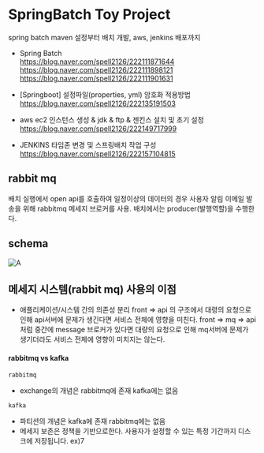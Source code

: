 # SpringBatch Toy Project
spring batch maven 설정부터 배치 개발, aws, jenkins 배포까지 

* Spring Batch    
 https://blog.naver.com/spell2126/222111871644    
 https://blog.naver.com/spell2126/222111898121    
 https://blog.naver.com/spell2126/222111901631    

* [Springboot] 설정파일(properties, yml) 암호화 적용방법
 https://blog.naver.com/spell2126/222135191503

* aws ec2 인스턴스 생성 & jdk & ftp & 젠킨스 설치 및 초기 설정
 https://blog.naver.com/spell2126/222149717999

*	JENKINS 타임존 변경 및 스프링배치 작업 구성
 https://blog.naver.com/spell2126/222157104815

## rabbit mq
배치 실행에서 open api를 호출하여 일정이상의 데이터의 경우 사용자 알림 이메일 발송을 위해 rabbitmq 메세지 브로커를 사용.
배치에서는 producer(발행역할)을 수행한다.

## schema

![A](imgs/rabbitmq_schema.PNG)


## 메세지 시스템(rabbit mq) 사용의 이점
* 애플리케이션/시스템 간의 의존성 분리
front => api 의 구조에서 대령의 요청으로 인해 api서버에 문제가 생긴다면 서비스 전체에 영향을 미친다.
front => mq => api 처럼 중간에 message 브로커가 있다면 대량의 요청으로 인해 mq서버에 문제가 생기더라도 서비스 전체에 영향이 미치지는 않는다.

#### rabbitmq vs kafka

`rabbitmq`<br>
* exchange의 개념은 rabbitmq에 존재 kafka에는 없음

`kafka`<br>
* 파티션의 개념은 kafka에 존재 rabbitmq에는 없음
* 메세지 보존은 정책을 기반으로한다.
사용자가 설정할 수 있는 특정 기간까지 디스크에 저장됩니다.
ex)7